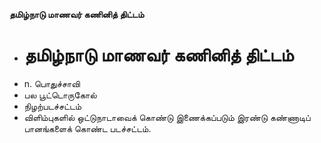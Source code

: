 **தமிழ்நாடு மாணவர் கணினித் திட்டம்**
- # தமிழ்நாடு மாணவர் கணினித் திட்டம்
- n. பொதுச்சாவி
- பல பூட்டொருகோல்
- நிழற்படச்சட்டம்
- விளிம்புகளில் ஒட்டுநாடாவைக் கொண்டு இணைக்கப்படும் இரண்டு கண்ணாடிப் பானங்களைக் கொண்ட படச்சட்டம்.

